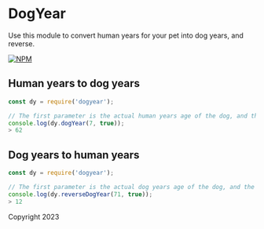 # DogYear

Use this module to convert human years for your pet into dog years, and reverse.

[![NPM](https://nodei.co/npm/dogyear.png)](https://nodei.co/npm/dogyear/)

## Human years to dog years

```javascript
const dy = require('dogyear');

// The first parameter is the actual human years age of the dog, and the second is if you want to round the age or not.
console.log(dy.dogYear(7, true));
> 62
```

## Dog years to human years

```javascript
const dy = require('dogyear');

// The first parameter is the actual dog years age of the dog, and the second is if you want to round the age or not.
console.log(dy.reverseDogYear(71, true));
> 12
```

Copyright 2023